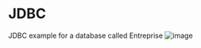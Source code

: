 # JDBC
JDBC example for a database called Entreprise 
![image](https://user-images.githubusercontent.com/64024996/151569772-e3e0f3ae-02c0-4f8d-91a3-ee2131f0a9bb.png)
